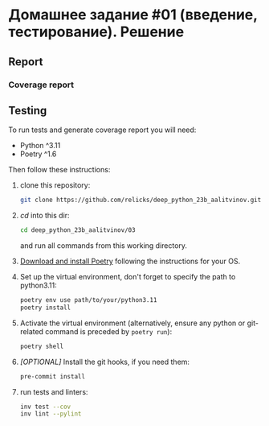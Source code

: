 # Домашнее задание #01 (введение, тестирование). Решение

## Report

<!-- 100% of tests are passing. -->

### Coverage report

<!-- ```text
``` -->

## Testing

To run tests and generate coverage report you will need:

- Python ^3.11
- Poetry ^1.6

Then follow these instructions:

1. clone this repository:

   ```bash
   git clone https://github.com/relicks/deep_python_23b_aalitvinov.git
   ```

1. _cd_ into this dir:

   ```bash
   cd deep_python_23b_aalitvinov/03
   ```

   and run all commands from this working directory.

1. [Download and install Poetry](https://python-poetry.org/docs/#installation) following the instructions for your OS.
1. Set up the virtual environment, don't forget to specify the path to python3.11:

   ```bash
   poetry env use path/to/your/python3.11
   poetry install
   ```

1. Activate the virtual environment (alternatively, ensure any python or git-related command is preceded by `poetry run`):

   ```bash
   poetry shell
   ```

1. _[OPTIONAL]_ Install the git hooks, if you need them:

   ```bash
   pre-commit install
   ```

1. run tests and linters:

   ```bash
   inv test --cov
   inv lint --pylint
   ```
